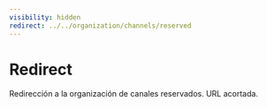```yaml
---
visibility: hidden
redirect: ../../organization/channels/reserved
---
```


# Redirect

Redirección a la organización de canales reservados. URL acortada.